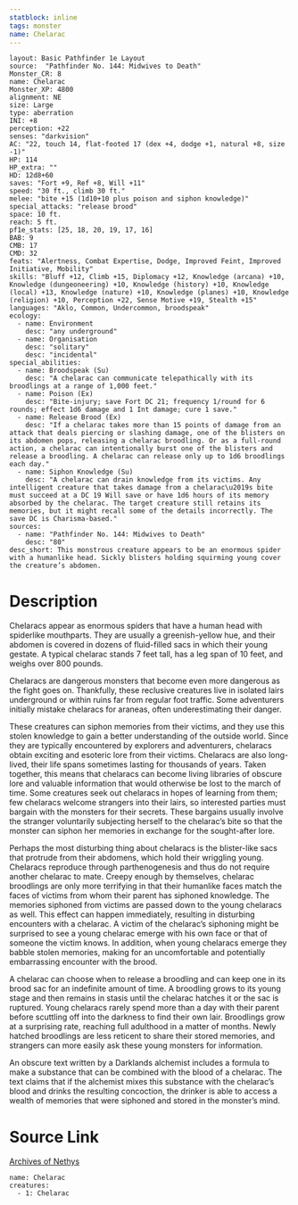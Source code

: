 ```yaml
---
statblock: inline
tags: monster
name: Chelarac
---
```

```statblock
layout: Basic Pathfinder 1e Layout
source:  "Pathfinder No. 144: Midwives to Death"
Monster_CR: 8
name: Chelarac
Monster_XP: 4800
alignment: NE
size: Large
type: aberration
INI: +8
perception: +22
senses: "darkvision"
AC: "22, touch 14, flat-footed 17 (dex +4, dodge +1, natural +8, size -1)"
HP: 114
HP_extra: ""
HD: 12d8+60
saves: "Fort +9, Ref +8, Will +11"
speed: "30 ft., climb 30 ft."
melee: "bite +15 (1d10+10 plus poison and siphon knowledge)"
special_attacks: "release brood"
space: 10 ft.
reach: 5 ft.
pf1e_stats: [25, 18, 20, 19, 17, 16]
BAB: 9
CMB: 17
CMD: 32
feats: "Alertness, Combat Expertise, Dodge, Improved Feint, Improved Initiative, Mobility"
skills: "Bluff +12, Climb +15, Diplomacy +12, Knowledge (arcana) +10, Knowledge (dungeoneering) +10, Knowledge (history) +10, Knowledge (local) +13, Knowledge (nature) +10, Knowledge (planes) +10, Knowledge (religion) +10, Perception +22, Sense Motive +19, Stealth +15"
languages: "Aklo, Common, Undercommon, broodspeak"
ecology:
  - name: Environment
    desc: "any underground"
  - name: Organisation
    desc: "solitary"
    desc: "incidental"
special_abilities:
  - name: Broodspeak (Su)
    desc: "A chelarac can communicate telepathically with its broodlings at a range of 1,000 feet."
  - name: Poison (Ex)
    desc: "Bite-injury; save Fort DC 21; frequency 1/round for 6 rounds; effect 1d6 damage and 1 Int damage; cure 1 save."
  - name: Release Brood (Ex)
    desc: "If a chelarac takes more than 15 points of damage from an attack that deals piercing or slashing damage, one of the blisters on its abdomen pops, releasing a chelarac broodling. Or as a full-round action, a chelarac can intentionally burst one of the blisters and release a broodling. A chelarac can release only up to 1d6 broodlings each day."
  - name: Siphon Knowledge (Su)
    desc: "A chelarac can drain knowledge from its victims. Any intelligent creature that takes damage from a chelarac\u2019s bite must succeed at a DC 19 Will save or have 1d6 hours of its memory absorbed by the chelarac. The target creature still retains its memories, but it might recall some of the details incorrectly. The save DC is Charisma-based."
sources:
  - name: "Pathfinder No. 144: Midwives to Death"
    desc: "80"
desc_short: This monstrous creature appears to be an enormous spider with a humanlike head. Sickly blisters holding squirming young cover the creature’s abdomen.
```
# Description
Chelaracs appear as enormous spiders that have a human head with spiderlike mouthparts. They are usually a greenish-yellow hue, and their abdomen is covered in dozens of fluid-filled sacs in which their young gestate. A typical chelarac stands 7 feet tall, has a leg span of 10 feet, and weighs over 800 pounds.

 Chelaracs are dangerous monsters that become even more dangerous as the fight goes on. Thankfully, these reclusive creatures live in isolated lairs underground or within ruins far from regular foot traffic. Some adventurers initially mistake chelaracs for araneas, often underestimating their danger.

 These creatures can siphon memories from their victims, and they use this stolen knowledge to gain a better understanding of the outside world. Since they are typically encountered by explorers and adventurers, chelaracs obtain exciting and esoteric lore from their victims. Chelaracs are also long-lived, their life spans sometimes lasting for thousands of years. Taken together, this means that chelaracs can become living libraries of obscure lore and valuable information that would otherwise be lost to the march of time. Some creatures seek out chelaracs in hopes of learning from them; few chelaracs welcome strangers into their lairs, so interested parties must bargain with the monsters for their secrets. These bargains usually involve the stranger voluntarily subjecting herself to the chelarac’s bite so that the monster can siphon her memories in exchange for the sought-after lore.

 Perhaps the most disturbing thing about chelaracs is the blister-like sacs that protrude from their abdomens, which hold their wriggling young. Chelaracs reproduce through parthenogenesis and thus do not require another chelarac to mate. Creepy enough by themselves, chelarac broodlings are only more terrifying in that their humanlike faces match the faces of victims from whom their parent has siphoned knowledge. The memories siphoned from victims are passed down to the young chelaracs as well. This effect can happen immediately, resulting in disturbing encounters with a chelarac. A victim of the chelarac’s siphoning might be surprised to see a young chelarac emerge with his own face or that of someone the victim knows. In addition, when young chelaracs emerge they babble stolen memories, making for an uncomfortable and potentially embarrassing encounter with the brood.

 A chelarac can choose when to release a broodling and can keep one in its brood sac for an indefinite amount of time. A broodling grows to its young stage and then remains in stasis until the chelarac hatches it or the sac is ruptured. Young chelaracs rarely spend more than a day with their parent before scuttling off into the darkness to find their own lair. Broodlings grow at a surprising rate, reaching full adulthood in a matter of months. Newly hatched broodlings are less reticent to share their stored memories, and strangers can more easily ask these young monsters for information.

 An obscure text written by a Darklands alchemist includes a formula to make a substance that can be combined with the blood of a chelarac. The text claims that if the alchemist mixes this substance with the chelarac’s blood and drinks the resulting concoction, the drinker is able to access a wealth of memories that were siphoned and stored in the monster’s mind.
# Source Link
[Archives of Nethys](https://aonprd.com/MonsterDisplay.aspx?ItemName=Chelarac)
```encounter-table
name: Chelarac
creatures:
  - 1: Chelarac
```
